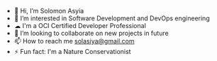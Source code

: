 - 👋 Hi, I’m Solomon Asyia
- 👀 I’m interested in Software Development and DevOps engineering
- ☁  I'm a OCI Certified Developer Professional
- 💞️ I’m looking to collaborate on new projects in future
- 📫 How to reach me solasiya@gmail.com
- ⚡ Fun fact: I'm a Nature Conservationist

<!---
solasiya/solasiya is a ✨ special ✨ repository because its `README.md` (this file) appears on your GitHub profile.
You can click the Preview link to take a look at your changes.
--->
